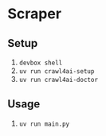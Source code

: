 # Scraper

## Setup

1. `devbox shell`
2. `uv run crawl4ai-setup`
3. `uv run crawl4ai-doctor`

## Usage

1. `uv run main.py`
